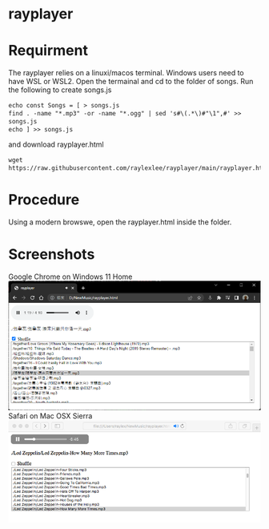 # rayplayer
# Requirment
The rayplayer relies on a linuxi/macos terminal. Windows users need to have WSL or WSL2. Open the termainal and cd to the folder of songs. Run the following to create songs.js 
```
echo const Songs = [ > songs.js
find . -name "*.mp3" -or -name "*.ogg" | sed 's#\(.*\)#"\1",#' >> songs.js
echo ] >> songs.js
```
and download rayplayer.html
```
wget https://raw.githubusercontent.com/raylexlee/rayplayer/main/rayplayer.html
```
# Procedure
Using a modern browswe, open the rayplayer.html inside the folder.
# Screenshots
Google Chrome on Windows 11 Home
![Sample Screenshot](sample.png)
Safari on Mac OSX Sierra
![Sample Screenshot](sample2.png)
